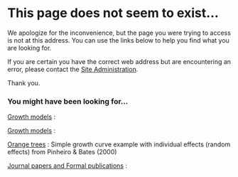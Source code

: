 #  This page does not seem to exist…

We apologize for the inconvenience, but the page you were trying to access is not at this address. You can use the links below to help you find what you are looking for.

If you are certain you have the correct web address but are encountering an error, please contact the  [Site Administration][1].

Thank you.

### You might have been looking for…

[Growth models][2]
:

[Growth models][2]
:

[Orange trees][3]
: Simple growth curve example with individual effects (random effects) from Pinheiro & Bates (2000)

[Journal papers and Formal publications][4]
:

[1]: http://www.admb-project.org/contact-info
[2]: http://www.admb-project.org/examples/growth-models
[3]: http://www.admb-project.org/examples/./orange-trees/orange-trees
[4]: http://www.admb-project.org/users/bibliography/journal-papers-and-formal-publications
